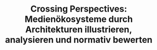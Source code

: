 ---
id: "crosper" # nochmal überlegen
method: "Blockseminar"
institution: "Fakultät für Mathematik, Informatik & Naturwissenschaften"
title: "Crossing Perspectives: Medienökosysteme durch Architekturen illustrieren, analysieren und normativ bewerten"
title_project: 
title_short: "CROSPER"
period: "Oct 22 ­­- Sep 23 (12 months)"
foerderlinie: "Fachspezifische Data Literacy"
round: "1"
lecture2go: 
uhh_url: "https://www.hcl.uni-hamburg.de/ddlitlab/data-literacy-lehrlabor/erste-foerderrunde/02-crosper.html"
contributors: "Larissa Gebken"
mentors: "Prof. Dr. Tilo Böhmann, Prof. Dr. Wolfgang Schulz"
quote: "Im Zuge der fortschreitenden Digitalisierung hat auch die öffentliche Kommunikation tiefgreifende Veränderungen erfahren. Diese Lehrveranstaltung vermittelt, wie neuartige Akteurskonstellationen und der Einsatz von algorithmischen Systemen und Daten öffentliche Kommunikation verändern."
text: |
    ### Das Projekt CROSPER

    Um die Fähigkeit zu entwickeln, komplexe Ökosysteme zu illustrieren, zu analysieren und folglich normativ zu bewerten, wird in diesem Projekt zunächst Architekturwissen vermittelt. Das zu vermittelnde Architekturwissen berücksichtigt dabei komplexe Akteurskonstellationen, in denen Daten ausgetauscht und algorithmische Systeme verwendet werden. Die Modellierung mithilfe von Architekturen schafft so die Grundlagen für die Illustration der Ökosysteme und damit die Transparenz von komplexen Systemen. Ergänzend wird medienrechtliches Wissen vermittelt zur Einschätzung dieser Ökosysteme sowie der dort befindlichen Problematiken und Herausforderungen. Der ursprüngliche Plan eine Lehrveranstaltung zu erproben, konnte nicht durchgeführt werden. Stattdessen wurde eine Lernumgebung aufgebaut, die in den kommenden Semestern genutzt werden kann.

    ### Rückblick und Ergebnisse

    Im Kern wurde eine Lernumgebung entwickelt, die in der interdisziplinären Zusammenarbeit von Wirtschaftsinformatiker:innen und Jurist:innen entstanden ist. Diese Lernumgebung führt Studierende und interdisziplinäre Forschungsteams schrittweise durch den Prozess der Erkundung von Medienökosystemen und soll dazu beitragen, dass interdisziplinäre Teams eine gemeinsame Sprache entwickeln.

    Zu diesem Zweck werden die Personen zunächst in den Google News Case eingeführt. Basierend auf dieser Grundlage wird das Modellierungsvorgehen vorgestellt. Insbesondere sollen Model Stories den Personen dabei helfen, erste Schritte in der Modellierung von Medienökosystemen zu beschreiten und beispielsweise juristische Ausdrücke oder auch Alltagsbegriffe in architektonische Begrifflichkeiten zu übersetzen. Ausgehend von den Model Stories werden die Personen dann angeleitet, sich je nach Informationsbedürfnis angemessene Quellen zu suchen und schrittweise die Architekturmodelle zu entwickeln und zu reflektieren.

    Dieses Vorgehen soll dazu anregen, verflochtene Ökosysteme näher zu analysieren und die Zusammenhänge zwischen Akteuren, Daten und Systemen im Kontext medienregulatorischer Fragestellungen zu verstehen.

    ### Tipps von Lehrenden für Lehrende

    Zum einen bedarf es anderer Mechanismen im Freien Wahlbereich, um Kurse für Studierende interessant zu machen. Ganztägige Veranstaltungen in den Semesterferien scheinen kein geeignetes Format zu sein. Neben Lerninhalten ist es wichtig, digitale und interaktive Lernumgebungen zu stärken. Insbesondere die Nutzenden-Führung ist wichtig, um Studierenden zu ermöglichen, dass sie sich eigenständig auf der Plattform bewegen können. Die Entwicklung eines niedrigschwelligen Ansatzes, der nicht nur für Jurist:innen und Informatiker:innen interessant ist, wird empfohlen. Dabei könnte ein Fokus darauf liegen wie Dienste wie Google News funktionieren und welche gesellschaftlichen Herausforderungen und Chancen dies hat. Ein Perspektivwechsel kann hierbei ein wichtiges Stilelement in der Lehre darstellen.

image: "https://www.hcl.uni-hamburg.de/18784026/crosper-creative-christians-hn6uxg7gzte-unsplash-733x414-7ed4a7e8fa54e3e2b890283088d3d4e685bcc4dd.jpg"
image_credit: "creative christians/unsplash"
link_external: 
stine: "WiSe 2022/23: Blockseminar https://www.stine.uni-hamburg.de/scripts/mgrqispi.dll?APPNAME=CampusNet&PRGNAME=COURSEDETAILS&ARGUMENTS=-N000000000000001,-N000605,-N0,-N383473726728755,-N383473726750756,-N0,-N0,-N3,-ArMAbQd6hmWfZfBotmIf6xN294g5JOzytQqGV7fmwWdRYWBZ93umv4YPJOZRQvfoAODHyrDml7qKmxD63eZetQU5CxUpTejpQVDU5ejojmDmfYuijxfAkO-o7RffwrgHk4UaFmMR-YzGqYgmZQNDt3BwV3oLMeuRecWlARkZQHS7ZHIPVH-Rv4gWTxUR-YfHAOd6u3IR7xUmaVM5BvdHTHuPX4MRKxYLyYIoLvQ5PQB63OIRwQILaYqK3YQP0xdKmQzmK3fGXOzwK4oKhRI5VQzG3WUDjcuPkmNUKPQ5sfupLCQf9HjU-Pf6M7WBAxjpPWff9CfcNOuKu3Ipmm-ma3oVjxYKdVjUVxzGm3zww4IfN3z6TPvZYHBK-VNo6HgiZYSp6QDG34YWSQSWbWuBw7YATegH0fW5JOIHSejAe4MoKHq6DcZoVmdH8PMp-QzwsHNZwYQWkxqKvxMKvcQp57Nm7c-PmCYHlvgW37dZzvjKeCuKLPzLymg5xmIo0VYUpVMK5xZo0eUWEejKsOfZxVDWkCuHSVBHdYY5aPzZxOUKvWSPxQjKk4goQHqG7VBH0x-5f7UKUCQplVNWFmUPuQuPzmQp0WgUvxoUlHN5xefWIfNUaVB99xomwHYo8eQHdYkZovBKq4gBFRUKKmBKXfSpJcQPTW-mAHMmh3BmYHupXRD9AVBGHQfWpWBH0P-UBWYLbcuVAeYWH7UWtmD5hOBU8cYn9PNGZfM5XxoUxmfHD7dKMPZHZxWc9egndPZHg"
---